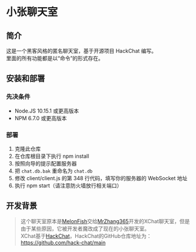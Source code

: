 # 小张聊天室  

## 简介  
这是一个黑客风格的匿名聊天室，基于开源项目 HackChat 编写。  
里面的所有功能都是以“命令”的形式存在。  

## 安装和部署  
### 先决条件  
- Node.JS 10.15.1 或更高版本  
- NPM 6.7.0 或更高版本  

### 部署  
1.  克隆此仓库  
2.  在仓库根目录下执行 npm install  
3.  按照向导的提示配置服务器  
4.  把 `chat.db.bak` 重命名为 `chat.db`  
5.  修改 client/client.js 的第 348 行代码，填写你的服务器的 WebSocket 地址
6.  执行 npm start（请注意防火墙放行相关端口）  

## 开发背景  
>这个聊天室原本是[MelonFish](https://gitee.com/XChatFish)交给[MrZhang365](https://blog.mrzhang365.cf)开发的XChat聊天室，但是由于某些原因，它被开发者魔改成了现在的小张聊天室。  
>XChat基于[HackChat](https://hack.chat/)，HackChat的GitHub仓库地址为：https://github.com/hack-chat/main
